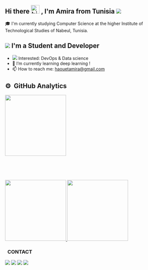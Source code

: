 ## Hi there <img src="https://user-images.githubusercontent.com/1303154/88677602-1635ba80-d120-11ea-84d8-d263ba5fc3c0.gif" width="28px" alt="hi"> , I'm Amira from Tunisia <img src="https://img.icons8.com/color/20/000000/tunisia.png"/>

🎓 I'm currently studying Computer Science at the higher Institute of Technological Studies of Nabeul, Tunisia. 
  

## <img src="https://img.icons8.com/color-glass/30/000000/developer.png"/> I'm a Student and Developer 
- <img src="https://img.icons8.com/external-victoruler-flat-victoruler/25/000000/external-interest-business-and-finance-victoruler-flat-victoruler.png"/> Interested: DevOps & Data science
- 🌱 I’m currently learning deep learning !
- 📫 How to reach me: haouetamira@gmail.com


 ## ⚙️ &nbsp;GitHub Analytics

<p align="left">
<a href="https://github.com/amira-haouet">
  <img height="200" src="https://github-readme-stats-eight-theta.vercel.app/api?username=amira-haouet&show_icons=true&theme=nightowl&include_all_commits=true&count_private=true&hide=issues,contribs"/>
 
  
  <br>  <br>  <br>
  
 <img height="200" src="https://github-readme-stats.vercel.app/api/top-langs/?username=amira-haouet&langs_count=8&layout=compact&hide=Makefile,Less,Twig&theme=nightowl&show_icons=true"> 


  
   <img height="200" src="https://github-readme-stats-eight-theta.vercel.app/api/top-langs/?username=amira-haouet&layout=compact&langs_count=6&theme=nightowl&show_icons=true"/>



</a>
</p>
   
   
   [comment]: <> (https://github-readme-stats.vercel.app/api/wakatime?username=amirahaouet)



   
  
### 


   
 ### &nbsp; CONTACT 
   
[<img src="https://img.icons8.com/color/30/4a90e2/linkedin.png"/>][linkedin]
[<img src="https://img.icons8.com/fluency/30/4a90e2/twitter.png"/>][twitter]
[<img src="https://img.icons8.com/ios-filled/30/4a90e2/facebook-circled.png"/>][facebook]
[<img src="https://img.icons8.com/fluency/30/4a90e2/instagram-new.png"/>][instagram]


[twitter]: https://twitter.com/AmiraHaouet
[facebook]: https://www.facebook.com/htamira/
[instagram]: https://www.instagram.com/amirahaouet/
[linkedin]: https://www.linkedin.com/in/amira-haouet/



